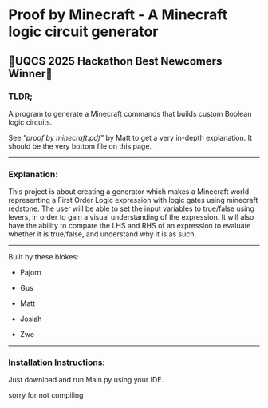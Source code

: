 
  

# Proof by Minecraft - A Minecraft logic circuit generator
## 🌟UQCS 2025 Hackathon Best Newcomers Winner🌟
### TLDR; 

  A program to generate a Minecraft commands that builds custom Boolean logic circuits.

  See *"proof by minecraft.pdf"* by Matt to get a very in-depth explanation. It should be the very bottom file on this page.

-----
### Explanation:

This project is about creating a generator which makes a Minecraft world representing a First Order Logic expression with logic gates using minecraft redstone. The user will be able to set the input variables to true/false using levers, in order to gain a visual understanding of the expression. It will also have the ability to compare the LHS and RHS of an expression to evaluate whether it is true/false, and understand why it is as such.

  
  
  -----
  Built by these blokes:

- Pajorn

- Gus

- Matt

- Josiah

- Zwe


-----
### Installation Instructions:

Just download and run Main.py using your IDE.

sorry for not compiling

